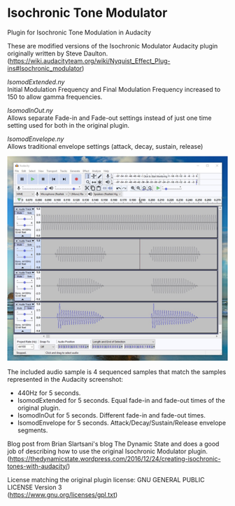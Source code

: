 # Isochronic Tone Modulator
Plugin for Isochronic Tone Modulation in Audacity  
  
These are modified versions of the Isochronic Modulator Audacity plugin originally written by Steve Daulton.   
(https://wiki.audacityteam.org/wiki/Nyquist_Effect_Plug-ins#Isochronic_modulator)  
  
*IsomodExtended.ny*  
Initial Modulation Frequency and Final Modulation Frequency increased to 150 to allow gamma frequencies.  
  
*IsomodInOut.ny*  
Allows separate Fade-in and Fade-out settings instead of just one time setting used for both in the original plugin.  
  
*IsomodEnvelope.ny*  
Allows traditional envelope settings (attack, decay, sustain, release)  
  
![Screenshot](AudacityScreenshot.jpg?raw=true "Sample Waveforms")  

The included audio sample is 4 sequenced samples that match the samples represented in the Audacity screenshot:  
* 440Hz for 5 seconds.
* IsomodExtended for 5 seconds. Equal fade-in and fade-out times of the original plugin.
* IsomodInOut for 5 seconds. Different fade-in and fade-out times.
* IsomodEnvelope for 5 seconds. Attack/Decay/Sustain/Release envelope segments.  
  
Blog post from Brian Slartsani's blog The Dynamic State and does a good job of describing how to use the original Isochronic Modulator plugin. 
(https://thedynamicstate.wordpress.com/2016/12/24/creating-isochronic-tones-with-audacity/)
  
License matching the original plugin license: GNU GENERAL PUBLIC LICENSE Version 3    
(https://www.gnu.org/licenses/gpl.txt)  
